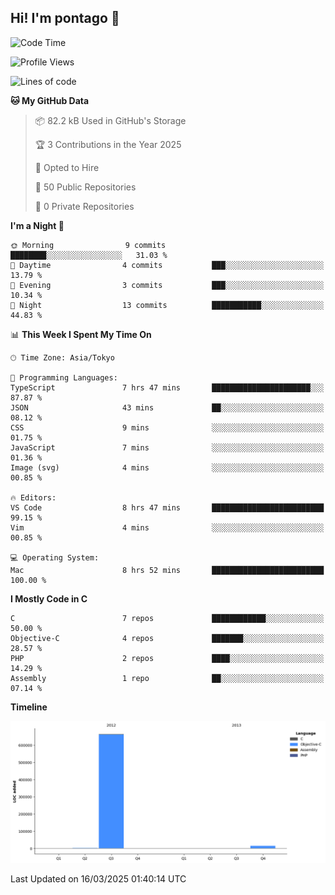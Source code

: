 ## Hi! I'm pontago 👋

<!--START_SECTION:waka-->
![Code Time](http://img.shields.io/badge/Code%20Time-8%20hrs%2052%20mins-blue)

![Profile Views](http://img.shields.io/badge/Profile%20Views-2-blue)

![Lines of code](https://img.shields.io/badge/From%20Hello%20World%20I%27ve%20Written-681.3%20thousand%20lines%20of%20code-blue)

**🐱 My GitHub Data** 

> 📦 82.2 kB Used in GitHub's Storage 
 > 
> 🏆 3 Contributions in the Year 2025
 > 
> 💼 Opted to Hire
 > 
> 📜 50 Public Repositories 
 > 
> 🔑 0 Private Repositories 
 > 
**I'm a Night 🦉** 

```text
🌞 Morning                9 commits           ████████░░░░░░░░░░░░░░░░░   31.03 % 
🌆 Daytime                4 commits           ███░░░░░░░░░░░░░░░░░░░░░░   13.79 % 
🌃 Evening                3 commits           ███░░░░░░░░░░░░░░░░░░░░░░   10.34 % 
🌙 Night                  13 commits          ███████████░░░░░░░░░░░░░░   44.83 % 
```


📊 **This Week I Spent My Time On** 

```text
🕑︎ Time Zone: Asia/Tokyo

💬 Programming Languages: 
TypeScript               7 hrs 47 mins       ██████████████████████░░░   87.87 % 
JSON                     43 mins             ██░░░░░░░░░░░░░░░░░░░░░░░   08.12 % 
CSS                      9 mins              ░░░░░░░░░░░░░░░░░░░░░░░░░   01.75 % 
JavaScript               7 mins              ░░░░░░░░░░░░░░░░░░░░░░░░░   01.36 % 
Image (svg)              4 mins              ░░░░░░░░░░░░░░░░░░░░░░░░░   00.85 % 

🔥 Editors: 
VS Code                  8 hrs 47 mins       █████████████████████████   99.15 % 
Vim                      4 mins              ░░░░░░░░░░░░░░░░░░░░░░░░░   00.85 % 

💻 Operating System: 
Mac                      8 hrs 52 mins       █████████████████████████   100.00 % 
```

**I Mostly Code in C** 

```text
C                        7 repos             ████████████░░░░░░░░░░░░░   50.00 % 
Objective-C              4 repos             ███████░░░░░░░░░░░░░░░░░░   28.57 % 
PHP                      2 repos             ████░░░░░░░░░░░░░░░░░░░░░   14.29 % 
Assembly                 1 repo              ██░░░░░░░░░░░░░░░░░░░░░░░   07.14 % 
```



**Timeline**

![Lines of Code chart](https://raw.githubusercontent.com/pontago/pontago/main/assets/bar_graph.png)


 Last Updated on 16/03/2025 01:40:14 UTC
<!--END_SECTION:waka-->

